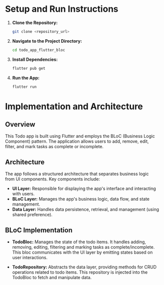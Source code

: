 # Setup and Run Instructions

1. **Clone the Repository:**
    ```bash
    git clone <repository_url>
    ```

2. **Navigate to the Project Directory:**
    ```bash
    cd todo_app_flutter_bloc
    ```

3. **Install Dependencies:**
    ```bash
    flutter pub get
    ```

4. **Run the App:**
    ```bash
    flutter run
    ```


# Implementation and Architecture

## Overview
This Todo app is built using Flutter and employs the BLoC (Business Logic Component) pattern. The application allows users to add, remove, edit, filter, and mark tasks as complete or incomplete.

## Architecture
The app follows a structured architecture that separates business logic from UI components. Key components include:
- **UI Layer:** Responsible for displaying the app's interface and interacting with users.
- **BLoC Layer:** Manages the app's business logic, data flow, and state management.
- **Data Layer:** Handles data persistence, retrieval, and management (using shared preference).

## BLoC Implementation
- **TodoBloc:** Manages the state of the todo items. It handles adding, removing, editing, filtering and marking tasks as complete/incomplete. This bloc communicates with the UI layer by emitting states based on user interactions.

- **TodoRepository:** Abstracts the data layer, providing methods for CRUD operations related to todo items. This repository is injected into the TodoBloc to fetch and manipulate data.
